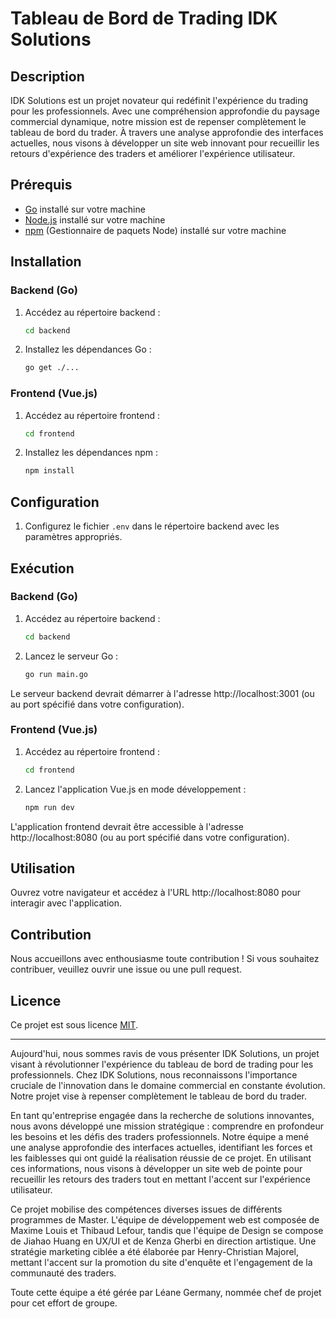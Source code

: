 # Tableau de Bord de Trading IDK Solutions

## Description
IDK Solutions est un projet novateur qui redéfinit l'expérience du trading pour les professionnels. Avec une compréhension approfondie du paysage commercial dynamique, notre mission est de repenser complètement le tableau de bord du trader. À travers une analyse approfondie des interfaces actuelles, nous visons à développer un site web innovant pour recueillir les retours d'expérience des traders et améliorer l'expérience utilisateur.

## Prérequis
- [Go](https://golang.org/) installé sur votre machine
- [Node.js](https://nodejs.org/) installé sur votre machine
- [npm](https://www.npmjs.com/) (Gestionnaire de paquets Node) installé sur votre machine

## Installation

### Backend (Go)
1. Accédez au répertoire backend :
   ```bash
   cd backend
   ```

2. Installez les dépendances Go :
   ```bash
   go get ./...
   ```

### Frontend (Vue.js)
1. Accédez au répertoire frontend :
   ```bash
   cd frontend
   ```

2. Installez les dépendances npm :
   ```bash
   npm install
   ```

## Configuration
1. Configurez le fichier `.env` dans le répertoire backend avec les paramètres appropriés.

## Exécution

### Backend (Go)
1. Accédez au répertoire backend :
   ```bash
   cd backend
   ```

2. Lancez le serveur Go :
   ```bash
   go run main.go
   ```

Le serveur backend devrait démarrer à l'adresse http://localhost:3001 (ou au port spécifié dans votre configuration).

### Frontend (Vue.js)
1. Accédez au répertoire frontend :
   ```bash
   cd frontend
   ```

2. Lancez l'application Vue.js en mode développement :
   ```bash
   npm run dev
   ```

L'application frontend devrait être accessible à l'adresse http://localhost:8080 (ou au port spécifié dans votre configuration).

## Utilisation
Ouvrez votre navigateur et accédez à l'URL http://localhost:8080 pour interagir avec l'application.

## Contribution
Nous accueillons avec enthousiasme toute contribution ! Si vous souhaitez contribuer, veuillez ouvrir une issue ou une pull request.

## Licence
Ce projet est sous licence [MIT](LICENSE).

---

Aujourd'hui, nous sommes ravis de vous présenter IDK Solutions, un projet visant à révolutionner l'expérience du tableau de bord de trading pour les professionnels. Chez IDK Solutions, nous reconnaissons l'importance cruciale de l'innovation dans le domaine commercial en constante évolution. Notre projet vise à repenser complètement le tableau de bord du trader.

En tant qu'entreprise engagée dans la recherche de solutions innovantes, nous avons développé une mission stratégique : comprendre en profondeur les besoins et les défis des traders professionnels. Notre équipe a mené une analyse approfondie des interfaces actuelles, identifiant les forces et les faiblesses qui ont guidé la réalisation réussie de ce projet. En utilisant ces informations, nous visons à développer un site web de pointe pour recueillir les retours des traders tout en mettant l'accent sur l'expérience utilisateur.

Ce projet mobilise des compétences diverses issues de différents programmes de Master. L'équipe de développement web est composée de Maxime Louis et Thibaud Lefour, tandis que l'équipe de Design se compose de Jiahao Huang en UX/UI et de Kenza Gherbi en direction artistique. Une stratégie marketing ciblée a été élaborée par Henry-Christian Majorel, mettant l'accent sur la promotion du site d'enquête et l'engagement de la communauté des traders.

Toute cette équipe a été gérée par Léane Germany, nommée chef de projet pour cet effort de groupe.
